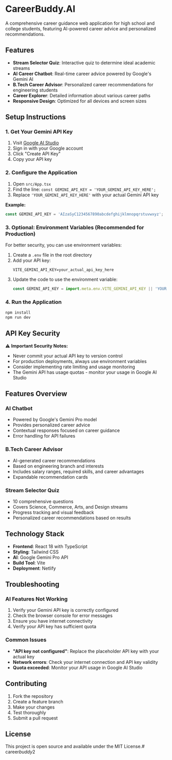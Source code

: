 # CareerBuddy.AI

A comprehensive career guidance web application for high school and college students, featuring AI-powered career advice and personalized recommendations.

## Features

- **Stream Selector Quiz**: Interactive quiz to determine ideal academic streams
- **AI Career Chatbot**: Real-time career advice powered by Google's Gemini AI
- **B.Tech Career Advisor**: Personalized career recommendations for engineering students
- **Career Explorer**: Detailed information about various career paths
- **Responsive Design**: Optimized for all devices and screen sizes

## Setup Instructions

### 1. Get Your Gemini API Key

1. Visit [Google AI Studio](https://makersuite.google.com/app/apikey)
2. Sign in with your Google account
3. Click "Create API Key"
4. Copy your API key

### 2. Configure the Application

1. Open `src/App.tsx`
2. Find the line: `const GEMINI_API_KEY = 'YOUR_GEMINI_API_KEY_HERE';`
3. Replace `'YOUR_GEMINI_API_KEY_HERE'` with your actual Gemini API key

**Example:**
```javascript
const GEMINI_API_KEY = 'AIzaSyC1234567890abcdefghijklmnopqrstuvwxyz';
```

### 3. Optional: Environment Variables (Recommended for Production)

For better security, you can use environment variables:

1. Create a `.env` file in the root directory
2. Add your API key:
   ```
   VITE_GEMINI_API_KEY=your_actual_api_key_here
   ```
3. Update the code to use the environment variable:
   ```javascript
   const GEMINI_API_KEY = import.meta.env.VITE_GEMINI_API_KEY || 'YOUR_GEMINI_API_KEY_HERE';
   ```

### 4. Run the Application

```bash
npm install
npm run dev
```

## API Key Security

⚠️ **Important Security Notes:**

- Never commit your actual API key to version control
- For production deployments, always use environment variables
- Consider implementing rate limiting and usage monitoring
- The Gemini API has usage quotas - monitor your usage in Google AI Studio

## Features Overview

### AI Chatbot
- Powered by Google's Gemini Pro model
- Provides personalized career advice
- Contextual responses focused on career guidance
- Error handling for API failures

### B.Tech Career Advisor
- AI-generated career recommendations
- Based on engineering branch and interests
- Includes salary ranges, required skills, and career advantages
- Expandable recommendation cards

### Stream Selector Quiz
- 10 comprehensive questions
- Covers Science, Commerce, Arts, and Design streams
- Progress tracking and visual feedback
- Personalized career recommendations based on results

## Technology Stack

- **Frontend**: React 18 with TypeScript
- **Styling**: Tailwind CSS
- **AI**: Google Gemini Pro API
- **Build Tool**: Vite
- **Deployment**: Netlify

## Troubleshooting

### AI Features Not Working
1. Verify your Gemini API key is correctly configured
2. Check the browser console for error messages
3. Ensure you have internet connectivity
4. Verify your API key has sufficient quota

### Common Issues
- **"API key not configured"**: Replace the placeholder API key with your actual key
- **Network errors**: Check your internet connection and API key validity
- **Quota exceeded**: Monitor your API usage in Google AI Studio

## Contributing

1. Fork the repository
2. Create a feature branch
3. Make your changes
4. Test thoroughly
5. Submit a pull request

## License

This project is open source and available under the MIT License.#   c a r e e r _ b u d d y _ 2  
 